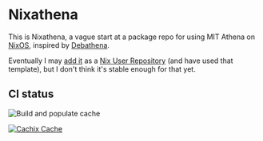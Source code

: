 # Nixathena

This is Nixathena, a vague start at a package repo for using MIT Athena on [NixOS](https://nixos.org/), inspired by [Debathena](https://debathena.mit.edu/).

Eventually I may [add it](https://github.com/nix-community/NUR#how-to-add-your-own-repository) as a [Nix User Repository](https://github.com/nix-community/NUR) (and have used that template), but I don't think it's stable enough for that yet.

## CI status

<!-- Remove this if you don't use github actions -->
![Build and populate cache](https://github.com/dehnert/nixathena/workflows/Build%20and%20populate%20cache/badge.svg)

<!--
Uncomment this if you use travis:

[![Build Status](https://travis-ci.com/<YOUR_TRAVIS_USERNAME>/nur-packages.svg?branch=master)](https://travis-ci.com/<YOUR_TRAVIS_USERNAME>/nur-packages)
-->
[![Cachix Cache](https://img.shields.io/badge/cachix-nixathena-blue.svg)](https://nixathena.cachix.org)
